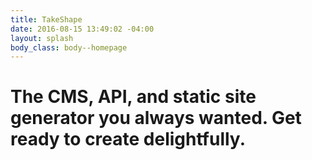 ```yaml
---
title: TakeShape
date: 2016-08-15 13:49:02 -04:00
layout: splash
body_class: body--homepage
---
```


# The CMS, API, and static site generator you always wanted. Get ready to create delightfully.
